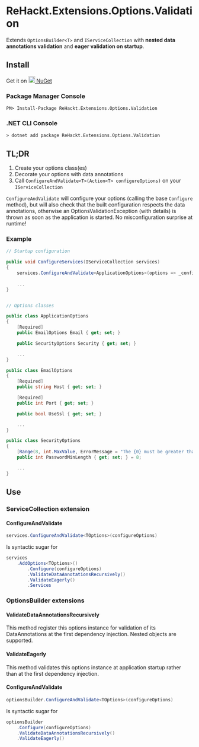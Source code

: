 # ReHackt.Extensions.Options.Validation
Extends `OptionsBuilder<T>` and `IServiceCollection` with **nested data annotations validation** and **eager validation on startup**.

## Install

Get it on <a href="https://www.nuget.org/packages/ReHackt.Extensions.Options.Validation"><img src="https://www.nuget.org/Content/gallery/img/default-package-icon.svg" height=18 style="height:18px;" /> NuGet</a>

### Package Manager Console

```
PM> Install-Package ReHackt.Extensions.Options.Validation
```

### .NET CLI Console

```
> dotnet add package ReHackt.Extensions.Options.Validation
```

## TL;DR

1) Create your options class(es)
2) Decorate your options with data annotations
3) Call `ConfigureAndValidate<T>(Action<T> configureOptions)` on your `IServiceCollection`

`ConfigureAndValidate` will configure your options (calling the base `Configure` method), but will also check that the built configuration respects the data annotations, otherwise an OptionsValidationException (with details) is thrown as soon as the application is started. No misconfiguration surprise at runtime!

### Example

``` csharp
// Startup configuration

public void ConfigureServices(IServiceCollection services)
{
    services.ConfigureAndValidate<ApplicationOptions>(options => _configuration.Bind(options));
    
    ...
}


// Options classes

public class ApplicationOptions
{
    [Required]
    public EmailOptions Email { get; set; }

    public SecurityOptions Security { get; set; }

    ...
}

public class EmailOptions
{
    [Required]
    public string Host { get; set; }

    [Required]
    public int Port { get; set; }

    public bool UseSsl { get; set; }

    ...
}

public class SecurityOptions
{
    [Range(8, int.MaxValue, ErrorMessage = "The {0} must be greater than {1}.")]
    public int PasswordMinLength { get; set; } = 8;

    ...
}
```

## Use

### ServiceCollection extension

#### ConfigureAndValidate

``` csharp
services.ConfigureAndValidate<TOptions>(configureOptions)
```
  
Is syntactic sugar for

``` csharp
services
    .AddOptions<TOptions>()
        .Configure(configureOptions)
        .ValidateDataAnnotationsRecursively()
        .ValidateEagerly()
        .Services
```

### OptionsBuilder extensions

#### ValidateDataAnnotationsRecursively

This method register this options instance for validation of its DataAnnotations at the first dependency injection. Nested objects are supported.

#### ValidateEagerly

This method validates this options instance at application startup rather than at the first dependency injection.

#### ConfigureAndValidate

``` csharp
optionsBuilder.ConfigureAndValidate<TOptions>(configureOptions)
```
  
Is syntactic sugar for

``` csharp
optionsBuilder
    .Configure(configureOptions)
    .ValidateDataAnnotationsRecursively()
    .ValidateEagerly()
```
